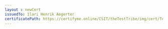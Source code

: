 ```yaml
--- 
layout : newCert 
issuedTo: Ilari Henrik Aegerter
certificatePath: https://certifyme.online/CSIT/theTestTribe/img/cert/TestFlix/IlariHenrikAegerter_d68fa.png
--- 
```

